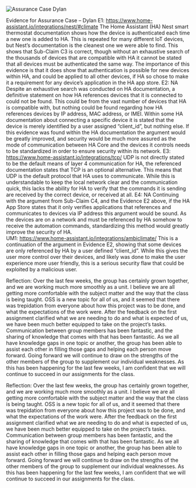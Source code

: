 ![Assurance Case Dylan](https://github.com/megharris/cyberockit/blob/main/images/DylanAssuranceCaseV5.drawio.png)

Evidence for Assurance Case – Dylan
E1: https://www.home-assistant.io/integrations/nest/#climate
	The Home Assistant (HA) Nest smart thermostat documentation shows how the device is authenticated each time a new one is added to HA. This is repeated for many different IoT devices, but Nest’s documentation is the cleanest one we were able to find. This shows that Sub-Claim C3 is correct, though without an exhaustive search of the thousands of devices that are compatible with HA it cannot be stated that all devices must be authenticated the same way. The importance of this evidence is that it does show that authentication is possible for new devices within HA, and could be applied to all other devices, if HA so chose to make it a requirement for any device’s application in the HA app store.
E2: NA 
	Despite an exhaustive search was conducted on HA documentation, a definitive statement on how HA references devices that it is connected to could not be found. This could be from the vast number of devices that HA is compatible with, but nothing could be found regarding how HA references devices by IP address, MAC address, or IMEI. Within some HA documentation about connecting a specific device it is stated that the device is merely identified by a user assigned “client_id”, but nothing else. If this evidence was found within the HA documentation the argument would be greatly improved, and security would be much more assured as the mode of communication between HA Core and the devices it controls needs to be standardized in order to ensure security within its network.
E3: https://www.home-assistant.io/integrations/tcp/
	UDP is not directly stated to be the default means of layer 4 communication for HA, the referenced documentation states that TCP is an optional alternative. This means that UDP is the default protocol that HA uses to communicate. While this is understandable to keep the local network clear and the communication quick, this lacks the ability for HA to verify that the commands it is sending are received by the correct device, or received at all. 
E4: NA 
	Continuing with the argument from Sub-Claim C4, and the Evidence E2 above, if the HA App Store states that it only verifies applications that references and communicates to devices via IP address this argument would be sound. As the devices are on a network and must be referenced by HA somehow to receive the automation commands, standardizing this method would greatly improve the security of HA.  
UM1: https://www.home-assistant.io/integrations/ambiclimate/
	This is a continuation of  the argument in Evidence E2, showing that some devices are only referenced by HA by a user defined “client_id”. While this gives the user more control over their devices, and likely was done to make the user experience more user friendly, this is a serious security flaw that could be exploited by a malicious user.

Reflection:
	Over the last few weeks, the group has certainly grown together, and we are working much more smoothly as a unit. I believe we are all getting more comfortable with the subject matter and the way that the class is being taught. OSS is a new topic for all of us, and it seemed that there was trepidation from everyone about how this project was to be done, and what the expectations of the work were. After the feedback on the first assignment clarified what we are needing to do and what is expected of us, we have been much better equipped to take on the project’s tasks. 
	Communication between group members has been fantastic, and the sharing of knowledge that comes with that has been fantastic. As we all have knowledge gaps in one topic or another, the group has been able to assist each other in filling those gaps and helping each person move forward. 
	Going forward we will continue to draw on the strengths of the other members of the group to supplement our individual weaknesses. As this has been happening for the last few weeks, I am confident that we will continue to succeed in our assignments for the class. 



Reflection:
	Over the last few weeks, the group has certainly grown together, and we are working much more smoothly as a unit. I believe we are all getting more comfortable with the subject matter and the way that the class is being taught. OSS is a new topic for all of us, and it seemed that there was trepidation from everyone about how this project was to be done, and what the expectations of the work were. After the feedback on the first assignment clarified what we are needing to do and what is expected of us, we have been much better equipped to take on the project’s tasks. 
	Communication between group members has been fantastic, and the sharing of knowledge that comes with that has been fantastic. As we all have knowledge gaps in one topic or another, the group has been able to assist each other in filling those gaps and helping each person move forward. 
	Going forward we will continue to draw on the strengths of the other members of the group to supplement our individual weaknesses. As this has been happening for the last few weeks, I am confident that we will continue to succeed in our assignments for the class. 
